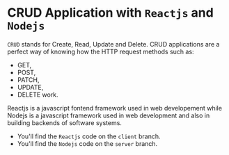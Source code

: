 # CRUD Application with `Reactjs` and `Nodejs`
`CRUD` stands for Create, Read, Update and Delete. CRUD applications are a perfect way of knowing how the HTTP request methods such as:
 - GET, 
 - POST,
 - PATCH, 
 - UPDATE,
 - DELETE
work.

Reactjs is a javascript fontend framework used in web developement while Nodejs is a javascript framework used in web development and also in building backends of software systems.

 - You'll find the `Reactjs` code on the `client` branch.
 - You'll find the `Nodejs` code on the `server` branch.
